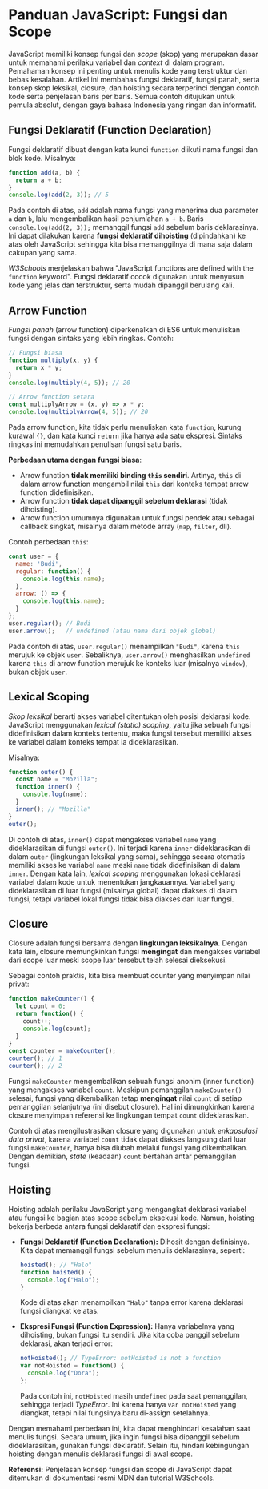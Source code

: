 # Panduan JavaScript: Fungsi dan Scope

JavaScript memiliki konsep fungsi dan _scope_ (skop) yang merupakan dasar untuk memahami perilaku variabel dan _context_ di dalam program. Pemahaman konsep ini penting untuk menulis kode yang terstruktur dan bebas kesalahan. Artikel ini membahas fungsi deklaratif, fungsi panah, serta konsep skop leksikal, closure, dan hoisting secara terperinci dengan contoh kode serta penjelasan baris per baris. Semua contoh ditujukan untuk pemula absolut, dengan gaya bahasa Indonesia yang ringan dan informatif.

## Fungsi Deklaratif (Function Declaration)

Fungsi deklaratif dibuat dengan kata kunci `function` diikuti nama fungsi dan blok kode. Misalnya:  
```js
function add(a, b) {
  return a + b;
}
console.log(add(2, 3)); // 5
```  
Pada contoh di atas, `add` adalah nama fungsi yang menerima dua parameter `a` dan `b`, lalu mengembalikan hasil penjumlahan `a + b`. Baris `console.log(add(2, 3));` memanggil fungsi `add` sebelum baris deklarasinya. Ini dapat dilakukan karena **fungsi deklaratif dihoisting** (dipindahkan) ke atas oleh JavaScript sehingga kita bisa memanggilnya di mana saja dalam cakupan yang sama.

*W3Schools* menjelaskan bahwa "JavaScript functions are defined with the `function` keyword". Fungsi deklaratif cocok digunakan untuk menyusun kode yang jelas dan terstruktur, serta mudah dipanggil berulang kali.

## Arrow Function

_Fungsi panah_ (arrow function) diperkenalkan di ES6 untuk menuliskan fungsi dengan sintaks yang lebih ringkas. Contoh:  
```js
// Fungsi biasa
function multiply(x, y) {
  return x * y;
}
console.log(multiply(4, 5)); // 20

// Arrow function setara
const multiplyArrow = (x, y) => x * y;
console.log(multiplyArrow(4, 5)); // 20
```  
Pada arrow function, kita tidak perlu menuliskan kata `function`, kurung kurawal `{}`, dan kata kunci `return` jika hanya ada satu ekspresi. Sintaks ringkas ini memudahkan penulisan fungsi satu baris.

**Perbedaan utama dengan fungsi biasa**:
- Arrow function **tidak memiliki binding `this` sendiri**. Artinya, `this` di dalam arrow function mengambil nilai `this` dari konteks tempat arrow function didefinisikan.  
- Arrow function **tidak dapat dipanggil sebelum deklarasi** (tidak dihoisting).  
- Arrow function umumnya digunakan untuk fungsi pendek atau sebagai callback singkat, misalnya dalam metode array (`map`, `filter`, dll).

Contoh perbedaan `this`:  
```js
const user = {
  name: 'Budi',
  regular: function() {
    console.log(this.name);
  },
  arrow: () => {
    console.log(this.name);
  }
};
user.regular(); // Budi
user.arrow();   // undefined (atau nama dari objek global)
```  
Pada contoh di atas, `user.regular()` menampilkan `"Budi"`, karena `this` merujuk ke objek `user`. Sebaliknya, `user.arrow()` menghasilkan `undefined` karena `this` di arrow function merujuk ke konteks luar (misalnya `window`), bukan objek `user`.

## Lexical Scoping

_Skop leksikal_ berarti akses variabel ditentukan oleh posisi deklarasi kode. JavaScript menggunakan *lexical (static) scoping*, yaitu jika sebuah fungsi didefinisikan dalam konteks tertentu, maka fungsi tersebut memiliki akses ke variabel dalam konteks tempat ia dideklarasikan.

Misalnya:  
```js
function outer() {
  const name = "Mozilla";
  function inner() {
    console.log(name);
  }
  inner(); // "Mozilla"
}
outer();
```  
Di contoh di atas, `inner()` dapat mengakses variabel `name` yang dideklarasikan di fungsi `outer()`. Ini terjadi karena `inner` dideklarasikan di dalam `outer` (lingkungan leksikal yang sama), sehingga secara otomatis memiliki akses ke variabel `name` meski `name` tidak didefinisikan di dalam `inner`. Dengan kata lain, *lexical scoping* menggunakan lokasi deklarasi variabel dalam kode untuk menentukan jangkauannya. Variabel yang dideklarasikan di luar fungsi (misalnya global) dapat diakses di dalam fungsi, tetapi variabel lokal fungsi tidak bisa diakses dari luar fungsi.

## Closure

Closure adalah fungsi bersama dengan **lingkungan leksikalnya**. Dengan kata lain, closure memungkinkan fungsi **mengingat** dan mengakses variabel dari scope luar meski scope luar tersebut telah selesai dieksekusi. 

Sebagai contoh praktis, kita bisa membuat counter yang menyimpan nilai privat:  
```js
function makeCounter() {
  let count = 0;
  return function() {
    count++;
    console.log(count);
  }
}
const counter = makeCounter();
counter(); // 1
counter(); // 2
```  
Fungsi `makeCounter` mengembalikan sebuah fungsi anonim (inner function) yang mengakses variabel `count`. Meskipun pemanggilan `makeCounter()` selesai, fungsi yang dikembalikan tetap **mengingat** nilai `count` di setiap pemanggilan selanjutnya (ini disebut closure). Hal ini dimungkinkan karena closure menyimpan referensi ke lingkungan tempat `count` dideklarasikan. 

Contoh di atas mengilustrasikan closure yang digunakan untuk *enkapsulasi data privat*, karena variabel `count` tidak dapat diakses langsung dari luar fungsi `makeCounter`, hanya bisa diubah melalui fungsi yang dikembalikan. Dengan demikian, *state* (keadaan) `count` bertahan antar pemanggilan fungsi.

## Hoisting

Hoisting adalah perilaku JavaScript yang mengangkat deklarasi variabel atau fungsi ke bagian atas scope sebelum eksekusi kode. Namun, hoisting bekerja berbeda antara fungsi deklaratif dan ekspresi fungsi:

- **Fungsi Deklaratif (Function Declaration):** Dihosit dengan definisinya. Kita dapat memanggil fungsi sebelum menulis deklarasinya, seperti:
  ```js
  hoisted(); // "Halo"
  function hoisted() {
    console.log("Halo");
  }
  ```  
  Kode di atas akan menampilkan `"Halo"` tanpa error karena deklarasi fungsi diangkat ke atas.

- **Ekspresi Fungsi (Function Expression):** Hanya variabelnya yang dihoisting, bukan fungsi itu sendiri. Jika kita coba panggil sebelum deklarasi, akan terjadi error:
  ```js
  notHoisted(); // TypeError: notHoisted is not a function
  var notHoisted = function() {
    console.log("Dora");
  };
  ```  
  Pada contoh ini, `notHoisted` masih `undefined` pada saat pemanggilan, sehingga terjadi *TypeError*. Ini karena hanya `var notHoisted` yang diangkat, tetapi nilai fungsinya baru di-assign setelahnya.

Dengan memahami perbedaan ini, kita dapat menghindari kesalahan saat menulis fungsi. Secara umum, jika ingin fungsi bisa dipanggil sebelum dideklarasikan, gunakan fungsi deklaratif. Selain itu, hindari kebingungan hoisting dengan menulis deklarasi fungsi di awal scope.

**Referensi:** Penjelasan konsep fungsi dan scope di JavaScript dapat ditemukan di dokumentasi resmi MDN dan tutorial W3Schools.  

